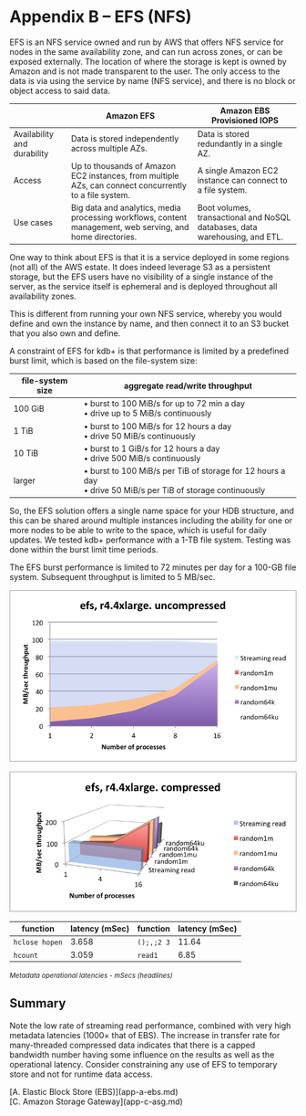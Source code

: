 # Appendix B – EFS (NFS)


EFS is an NFS service owned and run by AWS that offers NFS service for
nodes in the same availability zone, and can run across zones, or can be
exposed externally. The location of where the storage is kept is owned
by Amazon and is not made transparent to the user. The only access to
the data is via using the service by name (NFS service), and there is no
block or object access to said data.

&nbsp; | Amazon EFS | Amazon EBS Provisioned IOPS
-|------------|----------------------------
Availability and durability | Data is stored independently across multiple AZs. | Data is stored redundantly in a single AZ.
Access | Up to thousands of Amazon EC2 instances, from multiple AZs, can connect concurrently to a file system. | A single Amazon EC2 instance can connect to a file system.
Use cases | Big data and analytics, media processing workflows, content management, web serving, and home directories. | Boot volumes, transactional and NoSQL databases, data warehousing, and ETL.

One way to think about EFS is that it is a service deployed in some regions (not all) of the AWS estate. It does indeed leverage S3 as a persistent storage, but the EFS users have no visibility of a single instance of the server, as the service itself is ephemeral and is deployed throughout all availability zones.

This is different from running your own NFS service, whereby you would define and own the instance by name, and then connect it to an S3 bucket that you also own and define.

A constraint of EFS for kdb+ is that performance is limited by a predefined burst limit, which is based on the file-system size:

file-system size | aggregate read/write throughput
-----------------|---------------------------------
100 GiB | • burst to 100&nbsp;MiB/s for up to 72 min a day<br/>• drive up to 5&nbsp;MiB/s continuously
1 TiB | • burst to 100&nbsp;MiB/s for 12 hours a day<br/>• drive 50&nbsp;MiB/s continuously
10 TiB | • burst to 1&nbsp;GiB/s for 12 hours a day<br/>• drive 500&nbsp;MiB/s continuously
larger | • burst to 100&nbsp;MiB/s per TiB of storage for 12 hours a day<br/>• drive 50&nbsp;MiB/s per TiB of storage continuously

So, the EFS solution offers a single name space for your HDB structure,
and this can be shared around multiple instances including the ability
for one or more nodes to be able to write to the space, which is useful
for daily updates. We tested kdb+ performance with a 1-TB file system.
Testing was done within the burst limit time periods.

The EFS burst performance is limited to 72 minutes per day for a 100-GB
file system. Subsequent throughput is limited to 5&nbsp;MB/sec.

![](img/media/image29.png)

![](img/media/image30.png)

function       | latency (mSec) | function   | latency (mSec) 
---------------|----------------|------------|---------------
`hclose hopen` | 3.658          | `();,;2 3` | 11.64
`hcount`       | 3.059          | `read1`    | 6.85

<small>_Metadata operational latencies - mSecs (headlines)_</small>



## Summary

Note the low rate of streaming read performance, combined with very high metadata latencies (1000× that of EBS). The increase in transfer rate for many-threaded compressed data indicates that there is a capped bandwidth number having some influence on the results as well as the operational latency. Consider constraining any use of EFS to temporary store and not for runtime data access.



<div class="kx-nav" markdown="1">
<div class="kx-nav-prev">[A. Elastic Block Store (EBS)](app-a-ebs.md)</div><div class="kx-nav-next">[C. Amazon Storage Gateway](app-c-asg.md)</div>
</div>
